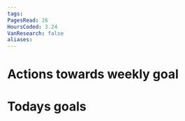 ```yaml
---
tags: 
PagesRead: 26
HoursCoded: 3.24
VanResearch: false
aliases:
---
```

# Actions towards weekly goal
# Todays goals